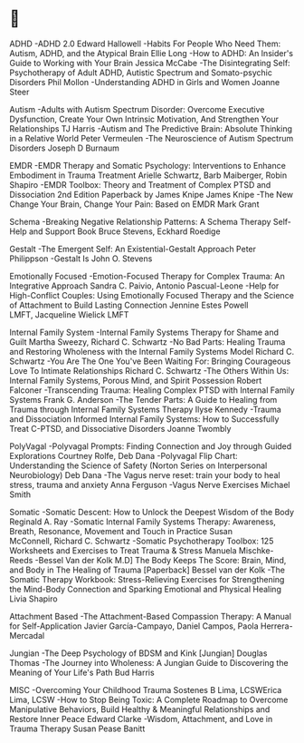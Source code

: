 # 🌷
ADHD
-ADHD 2.0 Edward Hallowell 
-Habits For People Who Need Them: Autism, ADHD, and the Atypical Brain Ellie Long
-How to ADHD: An Insider's Guide to Working with Your Brain Jessica McCabe
-The Disintegrating Self: Psychotherapy of Adult ADHD, Autistic Spectrum and Somato-psychic Disorders Phil Mollon
-Understanding ADHD in Girls and Women Joanne Steer

Autism
-Adults with Autism Spectrum Disorder: Overcome Executive Dysfunction, Create Your Own Intrinsic Motivation, And Strengthen Your Relationships TJ Harris
-Autism and The Predictive Brain: Absolute Thinking in a Relative World  Peter Vermeulen
-The Neuroscience of Autism Spectrum Disorders Joseph D Burnaum

EMDR
-EMDR Therapy and Somatic Psychology: Interventions to Enhance Embodiment in Trauma Treatment Arielle Schwartz, Barb Maiberger, Robin Shapiro
-EMDR Toolbox: Theory and Treatment of Complex PTSD and Dissociation 2nd Edition Paperback by James Knipe James Knipe
-The New Change Your Brain, Change Your Pain: Based on EMDR Mark Grant

Schema
-Breaking Negative Relationship Patterns: A Schema Therapy Self-Help and Support Book Bruce Stevens, Eckhard Roedige

Gestalt
-The Emergent Self: An Existential-Gestalt Approach Peter Philippson
-Gestalt Is John O. Stevens

Emotionally Focused
-Emotion-Focused Therapy for Complex Trauma: An Integrative Approach Sandra C. Paivio, Antonio Pascual-Leone
-Help for High-Conflict Couples: Using Emotionally Focused Therapy and the Science of Attachment to Build Lasting Connection Jennine Estes Powell LMFT, Jacqueline Wielick LMFT

Internal Family System
-Internal Family Systems Therapy for Shame and Guilt Martha Sweezy, Richard C. Schwartz
-No Bad Parts: Healing Trauma and Restoring Wholeness with the Internal Family Systems Model Richard C. Schwartz
-You Are The One You've Been Waiting For: Bringing Courageous Love To Intimate Relationships Richard C. Schwartz
-The Others Within Us: Internal Family Systems, Porous Mind, and Spirit Possession Robert Falconer
-Transcending Trauma: Healing Complex PTSD with Internal Family Systems Frank G. Anderson
-The Tender Parts: A Guide to Healing from Trauma through Internal Family Systems Therapy Ilyse Kennedy
-Trauma and Dissociation Informed Internal Family Systems: How to Successfully Treat C-PTSD, and Dissociative Disorders Joanne Twombly

PolyVagal
-Polyvagal Prompts: Finding Connection and Joy through Guided Explorations Courtney Rolfe, Deb Dana
-Polyvagal Flip Chart: Understanding the Science of Safety (Norton Series on Interpersonal Neurobiology) Deb Dana
-The Vagus nerve reset: train your body to heal stress, trauma and anxiety Anna Ferguson
-Vagus Nerve Exercises Michael Smith

Somatic
-Somatic Descent: How to Unlock the Deepest Wisdom of the Body Reginald A. Ray
-Somatic Internal Family Systems Therapy: Awareness, Breath, Resonance, Movement and Touch in Practice Susan McConnell, Richard C. Schwartz
-Somatic Psychotherapy Toolbox: 125 Worksheets and Exercises to Treat Trauma & Stress Manuela Mischke-Reeds
-Bessel Van der Kolk M.D] The Body Keeps The Score: Brain, Mind, and Body in The Healing of Trauma [Paperback] Bessel van der Kolk
-The Somatic Therapy Workbook: Stress-Relieving Exercises for Strengthening the Mind-Body Connection and Sparking Emotional and Physical Healing Livia Shapiro

Attachment Based
-The Attachment-Based Compassion Therapy: A Manual for Self-Application Javier García-Campayo, Daniel Campos, Paola Herrera-Mercadal

Jungian
-The Deep Psychology of BDSM and Kink [Jungian] Douglas Thomas
-The Journey into Wholeness: A Jungian Guide to Discovering the Meaning of Your Life's Path Bud Harris

MISC
-Overcoming Your Childhood Trauma Sostenes B Lima, LCSWErica Lima, LCSW
-How to Stop Being Toxic: A Complete Roadmap to Overcome Manipulative Behaviors, Build Healthy & Meaningful Relationships and Restore Inner Peace Edward Clarke
-Wisdom, Attachment, and Love in Trauma Therapy Susan Pease Banitt